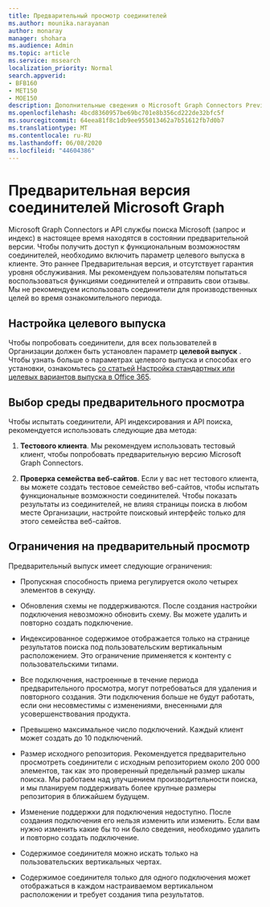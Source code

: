 ```yaml
---
title: Предварительный просмотр соединителей
ms.author: mounika.narayanan
author: monaray
manager: shohara
ms.audience: Admin
ms.topic: article
ms.service: mssearch
localization_priority: Normal
search.appverid:
- BFB160
- MET150
- MOE150
description: Дополнительные сведения о Microsoft Graph Connectors Preview for Microsoft Search.
ms.openlocfilehash: 4bcd8360957be69bc701e8b356cd222de32bfc5f
ms.sourcegitcommit: 64eea81f8c1db9ee955013462a7b51612fb7d0b7
ms.translationtype: MT
ms.contentlocale: ru-RU
ms.lasthandoff: 06/08/2020
ms.locfileid: "44604386"
---
```

# <a name="microsoft-graph-connectors-preview"></a>Предварительная версия соединителей Microsoft Graph

Microsoft Graph Connectors и API службы поиска Microsoft (запрос и индекс) в настоящее время находятся в состоянии предварительной версии. Чтобы получить доступ к функциональным возможностям соединителей, необходимо включить параметр целевого выпуска в клиенте. Это раннее Предварительная версия, и отсутствует гарантия уровня обслуживания. Мы рекомендуем пользователям попытаться воспользоваться функциями соединителей и отправить свои отзывы. Мы не рекомендуем использовать соединители для производственных целей во время ознакомительного периода.

## <a name="set-up-targeted-release"></a>Настройка целевого выпуска

Чтобы попробовать соединители, для всех пользователей в Организации должен быть установлен параметр **целевой выпуск** . Чтобы узнать больше о параметрах целевого выпуска и способах его установки, ознакомьтесь [со статьей Настройка стандартных или целевых вариантов выпуска в Office 365](https://docs.microsoft.com/office365/admin/manage/release-options-in-office-365?view=o365-worldwide).

## <a name="choose-a-preview-environment"></a>Выбор среды предварительного просмотра

Чтобы испытать соединители, API индексирования и API поиска, рекомендуется использовать следующие два метода:

1. **Тестового клиента**.  Мы рекомендуем использовать тестовый клиент, чтобы попробовать предварительную версию Microsoft Graph Connectors.

2. **Проверка семейства веб-сайтов**. Если у вас нет тестового клиента, вы можете создать тестовое семейство веб-сайтов, чтобы испытать функциональные возможности соединителей. Чтобы показать результаты из соединителей, не влияя страницы поиска в любом месте Организации, настройте поисковый интерфейс только для этого семейства веб-сайтов.

## <a name="preview-limitations"></a>Ограничения на предварительный просмотр

Предварительный выпуск имеет следующие ограничения:

* Пропускная способность приема регулируется около четырех элементов в секунду.

* Обновления схемы не поддерживаются. После создания настройки подключения невозможно обновить схему. Вы можете удалить и повторно создать подключение.

* Индексированное содержимое отображается только на странице результатов поиска под пользовательским вертикальным расположением. Это ограничение применяется к контенту с пользовательскими типами.

* Все подключения, настроенные в течение периода предварительного просмотра, могут потребоваться для удаления и повторного создания. Эти подключения больше не будут работать, если они несовместимы с изменениями, внесенными для усовершенствования продукта.

* Превышено максимальное число подключений. Каждый клиент может создать до 10 подключений.

* Размер исходного репозитория. Рекомендуется предварительно просмотреть соединители с исходным репозиторием около 200 000 элементов, так как это проверенный предельный размер шкалы поиска. Мы работаем над улучшением производительности поиска, и мы планируем поддерживать более крупные размеры репозитория в ближайшем будущем.

* Изменение поддержки для подключения недоступно. После создания подключения его нельзя изменить или изменить. Если вам нужно изменить какие бы то ни было сведения, необходимо удалить и повторно создать подключение.

* Содержимое соединителя можно искать только на пользовательских вертикальных чертах.

* Содержимое соединителя только для одного подключения может отображаться в каждом настраиваемом вертикальном расположении и требует создания типа результатов.
